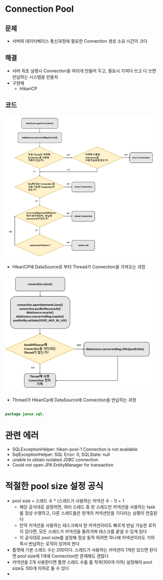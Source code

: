 # Connection Pool
## 문제
- 서버와 데이터베이스 통신과정에 필요한 Connection 생성 소요 시간이 크다

## 해결
- 서버 최초 실행시 Connection을 여러개 만들어 두고, 필요시 가져다 쓰고 다 쓰면 반납하는 시스템을 만들자
- 구현체
  - HikariCP

## 코드
![](./image/hikariCP.getConnection.PNG)
- HikariCP에 DataSource로 부터 Thread가 Connection을 가져오는 과정

![](./image/connection%EB%B0%98%EB%82%A9%EA%B3%BC%EC%A0%95.PNG)
- Thread가 HikariCp에 DataSource에 Connection을 반납하는 과정

```yml

```

```java
package javax.sql;


```

# 관련 에러
- SQLExceptionHelper: hikari-pool-1 Connection is not available
- SqlExceptionHelper: SQL Error: 0, SQLState: null
- unable to obtain isolated JDBC connection
- Could not open JPA EntityManager for transaction


# 적절한 pool size 설정 공식
- pool size = 스레드 수 * (스레드가 사용하는 커넥션 수 - 1) + 1
  - 해당 공식대로 설정하면, 여러 스레드 중 한 스레드만 커넥션을 사용하는 task를 정상 수행하고, 다른 스레드들은 한개의 커넥션만을 기다리는 상황이 연출된다
  - 만약 커넥션을 사용하는 테스크에서 한 커넥션이라도 빠르게 반납 가능한 로직이 있다면, 모든 스레드가 커넥션을 돌려가며 테스크를 끝낼 수 있게 된다
  - 이 공식대로 pool size를 설정해 정상 동작 하려면 하나에 커넥션이라도 거의 즉시 반납하는 로직이 있어야 한다
- 톰캣에 기본 스레드 수는 200이다. 스레드가 사용하는 커넥션이 1개만 있으면 된다면 pool size에 1개에 Connection만 존재해도 괜찮다
- 커넥션을 2개 사용한다면 톰캣 스레드 수를 좀 작게(100개 이하) 설정해야 pool size도 100개 이하로 둘 수 있다
- 
